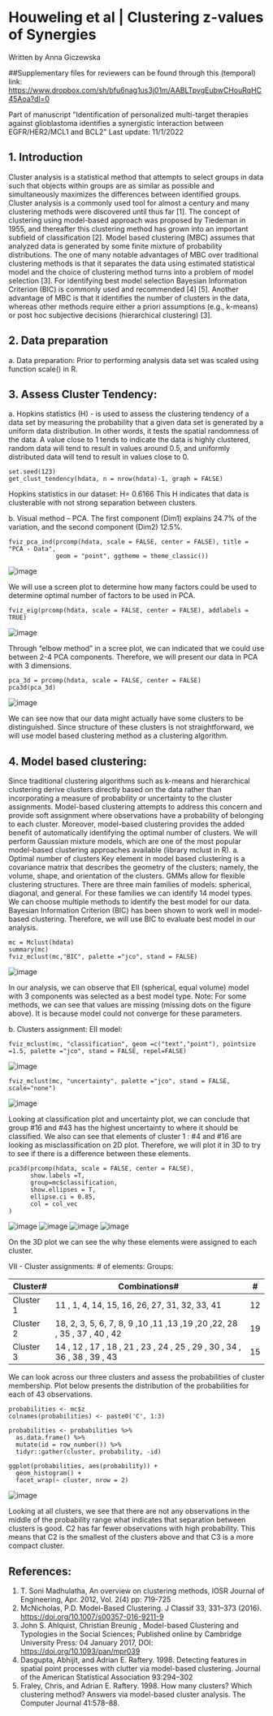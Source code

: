 # Houweling et al | Clustering z-values of Synergies

Written by Anna Giczewska

##Supplementary files for reviewers can be found through this (temporal) link: 
https://www.dropbox.com/sh/bfu6nag1us3j01m/AABLTpvgEubwCHouRqHC45Aoa?dl=0

Part of manuscript "Identification of personalized multi-target therapies against glioblastoma identifies a synergistic interaction between EGFR/HER2/MCL1 and BCL2" Last update: 11/1/2022

## 1.	Introduction
Cluster analysis is a statistical method that attempts to select groups in data such that objects within groups are as similar as possible and simultaneously maximizes the differences between identified groups. Cluster analysis is a commonly used tool for almost a century and many clustering methods were discovered until thus far [1]. The concept of clustering using model-based approach was proposed by Tiedeman in 1955, and thereafter this clustering method has grown into an important subfield of classification [2]. Model based clustering (MBC) assumes that analyzed data is generated by some finite mixture of probability distributions. The one of many notable advantages of MBC over traditional clustering methods is that it separates the data using estimated statistical model and the choice of clustering method turns into a problem of model selection [3]. For identifying best model selection Bayesian Information Criterion (BIC) is commonly used and recommended [4] [5]. Another advantage of MBC is that it identifies the number of clusters in the data, whereas other methods require either a priori assumptions (e.g., k-means) or post hoc subjective decisions (hierarchical clustering) [3].

## 2.	Data preparation
a.	Data preparation: Prior to performing analysis data set was scaled using function scale() in R. 
## 3.	Assess Cluster Tendency:  
a.	Hopkins statistics (H) - is used to assess the clustering tendency of a data set by measuring the probability that a given data set is generated by a uniform data distribution. In other words, it tests the spatial randomness of the data. A value close to 1 tends to indicate the data is highly clustered, random data will tend to result in values around 0.5, and uniformly distributed data will tend to result in values close to 0. 

```
set.seed(123)
get_clust_tendency(hdata, n = nrow(hdata)-1, graph = FALSE)
```

Hopkins statistics in our dataset:
H= 0.6166
This H indicates that data is clusterable with not strong separation between clusters. 


b.	Visual method – PCA. The first component (Dim1) explains 24.7% of the variation, and the second component (Dim2) 12.5%.   

```
fviz_pca_ind(prcomp(hdata, scale = FALSE, center = FALSE), title = "PCA - Data",
             geom = "point", ggtheme = theme_classic())
```

![image](https://user-images.githubusercontent.com/47714729/199244395-feb9fd5f-56bf-49d4-86a7-29ab4bbc8f3e.png)
 
We will use a screen plot to determine how many factors could be used to determine optimal number of factors to be used in PCA.    

```
fviz_eig(prcomp(hdata, scale = FALSE, center = FALSE), addlabels = TRUE)
```
![image](https://user-images.githubusercontent.com/47714729/199244740-d224f185-7723-42ac-bfaf-b7512a2a9550.png)

Through “elbow method” in a scree plot, we can indicated that we could use between 2-4 PCA components. Therefore, we will present our data in PCA with 3 dimensions. 

```
pca_3d = prcomp(hdata, scale = FALSE, center = FALSE)
pca3d(pca_3d)
```
![image](https://user-images.githubusercontent.com/47714729/199244825-cfd99218-dccd-480c-a17f-13ba1b644758.png)

We can see now that our data might actually have some clusters to be distinguished. Since structure of these clusters is not straightforward, we will use model based clustering method as a clustering algorithm. 

## 4.	Model based clustering:  
Since traditional clustering algorithms such as k-means and hierarchical clustering derive clusters directly based on the data rather than incorporating a measure of probability or uncertainty to the cluster assignments. Model-based clustering attempts to address this concern and provide soft assignment where observations have a probability of belonging to each cluster. Moreover, model-based clustering provides the added benefit of automatically identifying the optimal number of clusters. We will perform Gaussian mixture models, which are one of the most popular model-based clustering approaches available (library mclust in R). 
a.	Optimal number of clusters
Key element in model based clustering is a covariance matrix that describes the geometry of the clusters; namely, the volume, shape, and orientation of the clusters. GMMs allow for flexible clustering structures. There are three main families of models: spherical, diagonal, and general. For these families we can identify 14 model types. We can choose multiple methods to identify the best model for our data. Bayesian Information Criterion (BIC) has been shown to work well in model-based clustering. Therefore, we will use BIC to evaluate best model in our analysis. 

```
mc = Mclust(hdata)
summary(mc)
fviz_mclust(mc,"BIC", palette ="jco", stand = FALSE)
```

![image](https://user-images.githubusercontent.com/47714729/199244959-d974e953-7617-472b-892f-118bfd026971.png)

In our analysis, we can observe that EII (spherical, equal volume) model with 3 components was selected as a best model type. 
Note: For some methods, we can see that values are missing (missing dots on the figure above). It is because model could not converge for these parameters.  

b.	Clusters assignment:
EII model:
```
fviz_mclust(mc, "classification", geom =c("text","point"), pointsize =1.5, palette ="jco", stand = FALSE, repel=FALSE) 	
```
![image](https://user-images.githubusercontent.com/47714729/199245081-720547da-3029-4c3e-839d-015eeebde590.png)

```
fviz_mclust(mc, "uncertainty", palette ="jco", stand = FALSE, scale="none")
```
![image](https://user-images.githubusercontent.com/47714729/199245188-d221a999-1cb7-4ba2-bc1f-81e06859e31e.png)

Looking at classification plot and uncertainty plot, we can conclude that group #16 and #43 has the highest uncertainty to where it should be classified. We also can see that elements of cluster 1 : #4 and #16 are looking as misclassification on 2D plot. Therefore, we will plot it in 3D to try to see if there is a difference between these elements.   

```
pca3d(prcomp(hdata, scale = FALSE, center = FALSE), 
      show.labels =T, 
      group=mc$classification,
      show.ellipses = T,
      ellipse.ci = 0.85,
      col = col_vec
)
```		
 
![image](https://user-images.githubusercontent.com/47714729/199245280-c973932d-cb22-4cfe-a32c-abaf0e81fa47.png)
![image](https://user-images.githubusercontent.com/47714729/199245305-1799e7c0-9de7-4ca4-8065-e5eee55b80b4.png)
![image](https://user-images.githubusercontent.com/47714729/199245331-e877d027-4532-4283-8c75-5de68d1aa4eb.png)
![image](https://user-images.githubusercontent.com/47714729/199245380-5fcfe787-e363-403c-af94-69cc9ce12da5.png)
 
On the 3D plot we can see the why these elements were assigned to each cluster.  

VII -  Cluster assignments:	# of elements:	Groups:

|	Cluster#	|	Combinations#	|	#	|	
|	---	|	---	|	---	|	
|	Cluster 1	|	11 , 1, 4, 14, 15, 16, 26, 27, 31, 32, 33, 41	|	12	|	
|	Cluster 2	|	18, 2, 3, 5, 6, 7, 8, 9 ,10 ,11 ,13 ,19 ,20 ,22, 28 , 35 , 37 , 40 , 42	|	19	|	
|	Cluster 3	|	14 , 12 , 17 , 18 , 21 , 23 , 24 , 25 , 29 , 30 , 34 , 36 , 38 , 39 , 43 |	15	|


We can look across our three clusters and assess the probabilities of cluster membership. Plot below presents the distribution of the probabilities for each of 43 observations. 
```
probabilities <- mc$z 
colnames(probabilities) <- paste0('C', 1:3)

probabilities <- probabilities %>%
  as.data.frame() %>%
  mutate(id = row_number()) %>%
  tidyr::gather(cluster, probability, -id)

ggplot(probabilities, aes(probability)) +
  geom_histogram() +
  facet_wrap(~ cluster, nrow = 2)
  ```
  ![image](https://user-images.githubusercontent.com/47714729/199245528-d65dcfbc-4807-4e93-9e9f-b3cc3421ae59.png)

Looking at all clusters, we see that there are not any observations in the middle of the probability range what indicates that separation between clusters is good. C2 has far fewer observations with high probability. This means that C2 is the smallest of the clusters above and that C3 is a more compact cluster. 

## References:
1.	T. Soni Madhulatha, An overview on clustering methods, IOSR Journal of Engineering, Apr. 2012, Vol. 2(4) pp: 719-725
2.	McNicholas, P.D. Model-Based Clustering. J Classif 33, 331–373 (2016). https://doi.org/10.1007/s00357-016-9211-9
3.	John S. Ahlquist, Christian Breunig , Model-based Clustering and Typologies in the Social Sciences; Published online by Cambridge University Press:  04 January 2017, DOI: https://doi.org/10.1093/pan/mpr039
4.	Dasgupta, Abhijit, and Adrian E. Raftery. 1998. Detecting features in spatial point processes with clutter via model-based clustering. Journal of the American Statistical Association 93:294–302
5.	Fraley, Chris, and Adrian E. Raftery. 1998. How many clusters? Which clustering method? Answers via model-based cluster analysis. The Computer Journal 41:578–88.

